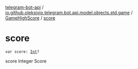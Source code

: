 [telegram-bot-api](../../index.md) / [io.github.oleksivio.telegram.bot.api.model.objects.std.game](../index.md) / [GameHighScore](index.md) / [score](./score.md)

# score

`var score: `[`Int`](https://kotlinlang.org/api/latest/jvm/stdlib/kotlin/-int/index.html)`?`

score Integer Score

